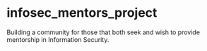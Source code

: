 # infosec_mentors_project
Building a community for those that both seek and wish to provide mentorship in Information Security.
